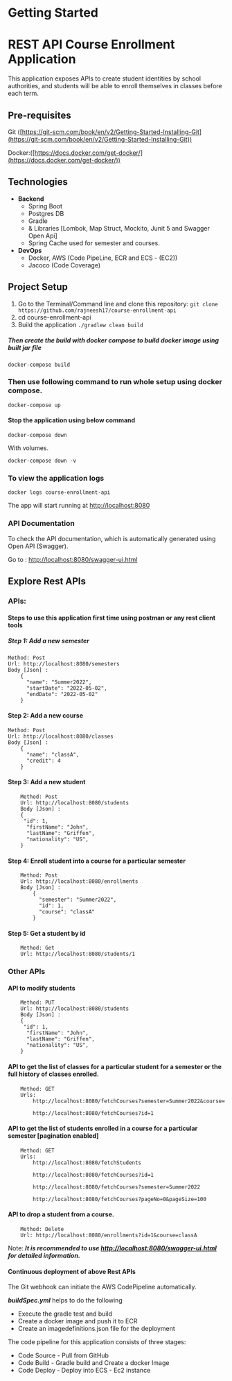 # Getting Started


# REST API Course Enrollment Application

This application exposes APIs to create student identities by school authorities, and students will be able to enroll themselves in classes before each term.

## Pre-requisites

Git ([https://git-scm.com/book/en/v2/Getting-Started-Installing-Git](https://git-scm.com/book/en/v2/Getting-Started-Installing-Git))

Docker:([https://docs.docker.com/get-docker/](https://docs.docker.com/get-docker/))


## Technologies

- **Backend**
    - Spring Boot
    - Postgres DB
    - Gradle
    - & Libraries [Lombok, Map Struct, Mockito, Junit 5 and Swagger Open Api]
    - Spring Cache used for semester and courses.
- **DevOps**
    - Docker, AWS (Code PipeLine, ECR and ECS - (EC2))
    - Jacoco (Code Coverage)

## Project Setup

1. Go to the Terminal/Command line and clone this repository: ```git clone https://github.com/rajneesh17/course-enrollment-api```
2. cd course-enrollment-api
3. Build the application `./gradlew clean build`

##### Then create the build with docker compose to build docker image using built jar file

```docker-compose build```
### Then use following command to run whole setup using docker compose.

```docker-compose up```

#### Stop the application using below command
```docker-compose down```

With volumes.

```docker-compose down -v```

### To view the application logs
```docker logs course-enrollment-api```

The app will start running at <http://localhost:8080>

### API Documentation

To check the API documentation, which is automatically generated using Open API (Swagger).


Go to : [http://localhost:8080/swagger-ui.html](http://localhost:8080/swagger-ui.html)


## Explore Rest APIs

### APIs:

#### Steps to use this application first time using postman or any rest client tools

##### Step 1: Add a new semester
	Method: Post
	Url: http://localhost:8080/semesters
	Body [Json] : 
		{
		  "name": "Summer2022",
		  "startDate": "2022-05-02",
		  "endDate": "2022-05-02"
		}

#### Step 2: Add a new course
	Method: Post
	Url: http://localhost:8080/classes
	Body [Json] : 
		{
		  "name": "classA",
		  "credit": 4
		}

#### Step 3: Add a new student
		Method: Post
		Url: http://localhost:8080/students
		Body [Json] : 
		{
		 "id": 1,
		  "firstName": "John",
		  "lastName": "Griffen",
		  "nationality": "US",
		}
#### Step 4: Enroll student into a course for a particular semester
		Method: Post
		Url: http://localhost:8080/enrollments
		Body [Json] :
			{
			  "semester": "Summer2022",
			  "id": 1,
			  "course": "classA"
			}

#### Step 5: Get a student by id
		Method: Get
		Url: http://localhost:8080/students/1

### Other APIs
#### API to modify students
		Method: PUT
		Url: http://localhost:8080/students
		Body [Json] : 
		{
		 "id": 1,
		  "firstName": "John",
		  "lastName": "Griffen",
		  "nationality": "US",
		}

#### API to get the list of classes for a particular student for a semester or the full history of classes enrolled.
		Method: GET
		Urls:
			http://localhost:8080/fetchCourses?semester=Summer2022&course=
			
			http://localhost:8080/fetchCourses?id=1

#### API to get the list of students enrolled in a course for a particular semester [pagination enabled]
		Method: GET
		Urls:
			http://localhost:8080/fetchStudents
			
			http://localhost:8080/fetchCourses?id=1
			
			http://localhost:8080/fetchCourses?semester=Summer2022
			
			http://localhost:8080/fetchCourses?pageNo=0&pageSize=100

#### API to drop a student from a course.
		Method: Delete
		Url: http://localhost:8080/enrollments?id=1&course=classA

Note: ***It is recommended to use [http://localhost:8080/swagger-ui.html](http://localhost:8080/swagger-ui.html) for detailed information.***

#### Continuous deployment of above Rest APIs

The Git webhook can initiate the AWS CodePipeline automatically.

***buildSpec.yml*** helps to do the following

- Execute the gradle test and build
- Create a docker image and push it to ECR
- Create an imagedefinitions.json file for the deployment

The code pipeline for this application consists of three stages:
- Code Source - Pull from GitHub
- Code Build - Gradle build and Create a docker Image
- Code Deploy - Deploy into ECS - Ec2 instance

